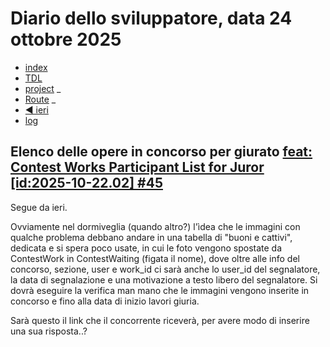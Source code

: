 # Diario dello sviluppatore, data 24 ottobre 2025

* [index](../index.md)
* [TDL](../TDL.md)
* [project](https://github.com/users/mrai64/projects/1)
_
* [Route](/routes/web.php)
_
* [◀️ ieri](./2025-10-23_IT.md)
* [log](/storage/logs/laravel.log)

## Elenco delle opere in concorso per giurato [feat: Contest Works Participant List for Juror \[id:2025-10-22.02\] #45](https://github.com/mrai64/yapcp/issues/45)

Segue da ieri.

Ovviamente nel dormiveglia (quando altro?) l'ìdea
che le immagini con qualche problema debbano andare in
una tabella di "buoni e cattivi", dedicata e si spera
poco usate, in cui le foto vengono spostate da ContestWork
in ContestWaiting (figata il nome), dove oltre alle
info del concorso, sezione, user e work_id ci sarà anche
lo user_id del segnalatore, la data di segnalazione e
una motivazione a testo libero del segnalatore.
Si dovrà eseguire la verifica man mano che le immagini vengono
inserite in concorso e fino alla data di inizio lavori giuria.

Sarà questo il link che il concorrente riceverà, per avere
modo di inserire una sua risposta..?
